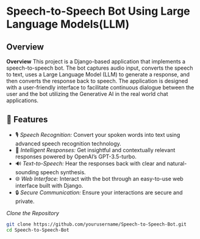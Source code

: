 # Speech-to-Speech Bot Using Large Language Models(LLM)

## Overview
**Overview**
This project is a Django-based application that implements a speech-to-speech bot. The bot captures audio input, converts the speech to text, uses a Large Language Model (LLM) to generate a response, and then converts the response back to speech. The application is designed with a user-friendly interface to facilitate continuous dialogue between the user and the bot utilizing the Generative AI in the real world chat applications.

## 🌟 Features

- 🎙 *Speech Recognition:* Convert your spoken words into text using advanced speech recognition technology.
- 🤖 *Intelligent Responses:* Get insightful and contextually relevant responses powered by OpenAI’s GPT-3.5-turbo.
- 🔊 *Text-to-Speech:* Hear the responses back with clear and natural-sounding speech synthesis.
- 🌐 *Web Interface:* Interact with the bot through an easy-to-use web interface built with Django.
- 🔒 *Secure Communication:* Ensure your interactions are secure and private.


 *Clone the Repository*

   ```bash
   git clone https://github.com/yourusername/Speech-to-Speech-Bot.git
   cd Speech-to-Speech-Bot
